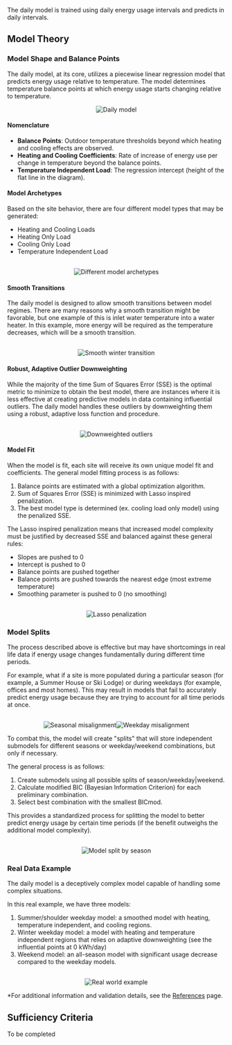 The daily model is trained using daily energy usage intervals and predicts in daily intervals.

## Model Theory

### Model Shape and Balance Points

The daily model, at its core, utilizes a piecewise linear regression model that predicts energy usage relative to temperature. The model determines temperature balance points at which energy usage starts changing relative to temperature.

<div style="text-align: center">
    <img src="/assets/images/eemeter/daily_model/basic_model.png" alt="Daily model">
</div>

#### Nomenclature

- **Balance Points**: Outdoor temperature thresholds beyond which heating and cooling effects are observed.
- **Heating and Cooling Coefficients**: Rate of increase of energy use per change in temperature beyond the balance points.
- **Temperature Independent Load**: The regression intercept (height of the flat line in the diagram).

#### Model Archetypes

Based on the site behavior, there are four different model types that may be generated:

- Heating and Cooling Loads
- Heating Only Load
- Cooling Only Load
- Temperature Independent Load

<div style="text-align: center; margin-top: 30px">
    <img src="/assets/images/eemeter/common/model_archetypes.png" alt="Different model archetypes">
</div>

#### Smooth Transitions

The daily model is designed to allow smooth transitions between model regimes. There are many reasons why a smooth transition might be favorable, but one example of this is inlet water temperature into a water heater. In this example, more energy will be required as the temperature decreases, which will be a smooth transition.

<div style="text-align: center; margin-top: 30px">
    <img src="/assets/images/eemeter/daily_model/smoothed_winter.png" alt="Smooth winter transition">
</div>

#### Robust, Adaptive Outlier Downweighting

While the majority of the time Sum of Squares Error (SSE) is the optimal metric to minimize to obtain the best model, there are instances where it is less effective at creating predictive models in data containing influential outliers. The daily model handles these outliers by downweighting them using a robust, adaptive loss function and procedure.

<div style="text-align: center; margin-top: 30px">
    <img src="/assets/images/eemeter/daily_model/outliers.png" alt="Downweighted outliers">
</div>

#### Model Fit

When the model is fit, each site will receive its own unique model fit and coefficients. The general model fitting process is as follows:

1. Balance points are estimated with a global optimization algorithm.
2. Sum of Squares Error (SSE) is minimized with Lasso inspired penalization.
3. The best model type is determined (ex. cooling load only model) using the penalized SSE.

The Lasso inspired penalization means that increased model complexity must be justified by decreased SSE and balanced against these general rules:

- Slopes are pushed to 0
- Intercept is pushed to 0
- Balance points are pushed together
- Balance points are pushed towards the nearest edge (most extreme temperature)
- Smoothing parameter is pushed to 0 (no smoothing)

<div style="text-align: center; margin-top: 30px">
    <img src="/assets/images/eemeter/daily_model/lasso_penalization.png" alt="Lasso penalization">
</div>

### Model Splits

The process described above is effective but may have shortcomings in real life data if energy usage changes fundamentally during different time periods.

For example, what if a site is more populated during a particular season (for example, a Summer House or Ski Lodge) or during weekdays (for example, offices and most homes). This may result in models that fail to accurately predict energy usage because they are trying to account for all time periods at once.

<div style="display: flex; justify-content: center; margin-top: 30px">
    <img src="/assets/images/eemeter/daily_model/season_problems.png" alt="Seasonal misalignment" style="max-width: 50%">
    <img src="/assets/images/eemeter/daily_model/weekday_problems.png" alt="Weekday misalignment" style="max-width: 50%">
</div>

To combat this, the model will create "splits" that will store independent submodels for different seasons or weekday/weekend combinations, but only if necessary. 

The general process is as follows:

1. Create submodels using all possible splits of season/weekday|weekend.
2. Calculate modified BIC (Bayesian Information Criterion) for each preliminary combination.
3. Select best combination with the smallest BICmod.

This provides a standardized process for splitting the model to better predict energy usage by certain time periods (if the benefit outweighs the additional model complexity).

<div style="text-align: center; margin-top: 30px">
    <img src="/assets/images/eemeter/daily_model/split_model_season.png" alt="Model split by season">
</div>

### Real Data Example

The daily model is a deceptively complex model capable of handling some complex situations. 

In this real example, we have three models:

1. Summer/shoulder weekday model: a smoothed model with heating, temperature independent, and cooling regions.
2. Winter weekday model: a model with heating and temperature independent regions that relies on adaptive downweighting (see the influential points at 0 kWh/day)
3. Weekend model: an all-season model with significant usage decrease compared to the weekday models.

<div style="text-align: center; margin-top: 30px">
    <img src="/assets/images/eemeter/daily_model/real_example.png" alt="Real world example">
</div>

*For additional information and validation details, see the [References](../documentation/eemeter/daily_model/references/) page.

## Sufficiency Criteria

To be completed